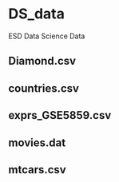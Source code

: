 # DS_data


ESD Data Science Data



## Diamond.csv

## countries.csv

## exprs_GSE5859.csv

## movies.dat

## mtcars.csv
